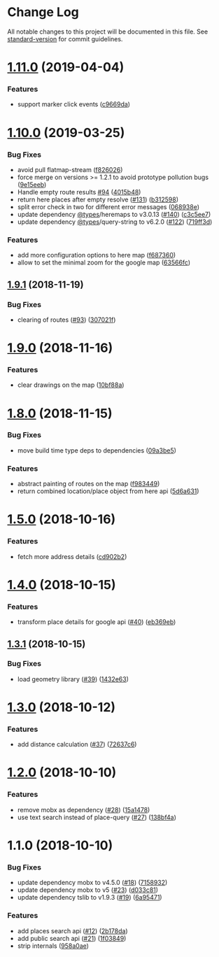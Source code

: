 # Change Log

All notable changes to this project will be documented in this file. See [standard-version](https://github.com/conventional-changelog/standard-version) for commit guidelines.

# [1.11.0](https://github.com/marionebl/geo-map/compare/v1.10.0...v1.11.0) (2019-04-04)


### Features

* support marker click events ([c9669da](https://github.com/marionebl/geo-map/commit/c9669da))



<a name="1.10.0"></a>
# [1.10.0](https://github.com/marionebl/geo-map/compare/v1.9.1...v1.10.0) (2019-03-25)


### Bug Fixes

* avoid pull flatmap-stream ([f826026](https://github.com/marionebl/geo-map/commit/f826026))
* force merge on versions >= 1.2.1 to avoid prototype pollution bugs ([9e15eeb](https://github.com/marionebl/geo-map/commit/9e15eeb))
* Handle empty route results [#94](https://github.com/marionebl/geo-map/issues/94) ([4015b48](https://github.com/marionebl/geo-map/commit/4015b48))
* return here places after empty resolve ([#131](https://github.com/marionebl/geo-map/issues/131)) ([b312598](https://github.com/marionebl/geo-map/commit/b312598))
* split error check in two for different error messages ([068938e](https://github.com/marionebl/geo-map/commit/068938e))
* update dependency [@types](https://github.com/types)/heremaps to v3.0.13 ([#140](https://github.com/marionebl/geo-map/issues/140)) ([c3c5ee7](https://github.com/marionebl/geo-map/commit/c3c5ee7))
* update dependency [@types](https://github.com/types)/query-string to v6.2.0 ([#122](https://github.com/marionebl/geo-map/issues/122)) ([719ff3d](https://github.com/marionebl/geo-map/commit/719ff3d))


### Features

* add more configuration options to here map ([f687360](https://github.com/marionebl/geo-map/commit/f687360))
* allow to set the minimal zoom for the google map ([63566fc](https://github.com/marionebl/geo-map/commit/63566fc))



<a name="1.9.1"></a>
## [1.9.1](https://github.com/marionebl/geo-map/compare/v1.9.0...v1.9.1) (2018-11-19)


### Bug Fixes

* clearing of routes ([#93](https://github.com/marionebl/geo-map/issues/93)) ([307021f](https://github.com/marionebl/geo-map/commit/307021f))



<a name="1.9.0"></a>
# [1.9.0](https://github.com/marionebl/geo-map/compare/v1.8.0...v1.9.0) (2018-11-16)


### Features

* clear drawings on the map ([10bf88a](https://github.com/marionebl/geo-map/commit/10bf88a))



<a name="1.8.0"></a>
# [1.8.0](https://github.com/marionebl/geo-map/compare/v1.7.2...v1.8.0) (2018-11-15)


### Bug Fixes

* move build time type deps to dependencies ([09a3be5](https://github.com/marionebl/geo-map/commit/09a3be5))


### Features

* abstract painting of routes on the map ([f983449](https://github.com/marionebl/geo-map/commit/f983449))
* return combined location/place object from here api ([5d6a631](https://github.com/marionebl/geo-map/commit/5d6a631))



<a name="1.5.0"></a>
# [1.5.0](https://github.com/marionebl/geo-map/compare/v1.4.0...v1.5.0) (2018-10-16)


### Features

* fetch more address details ([cd902b2](https://github.com/marionebl/geo-map/commit/cd902b2))



<a name="1.4.0"></a>
# [1.4.0](https://github.com/marionebl/geo-map/compare/v1.3.1...v1.4.0) (2018-10-15)


### Features

* transform place details for google api ([#40](https://github.com/marionebl/geo-map/issues/40)) ([eb369eb](https://github.com/marionebl/geo-map/commit/eb369eb))



<a name="1.3.1"></a>
## [1.3.1](https://github.com/marionebl/geo-map/compare/v1.3.0...v1.3.1) (2018-10-15)


### Bug Fixes

* load geometry library ([#39](https://github.com/marionebl/geo-map/issues/39)) ([1432e63](https://github.com/marionebl/geo-map/commit/1432e63))



<a name="1.3.0"></a>
# [1.3.0](https://github.com/marionebl/geo-map/compare/v1.2.0...v1.3.0) (2018-10-12)


### Features

* add distance calculation ([#37](https://github.com/marionebl/geo-map/issues/37)) ([72637c6](https://github.com/marionebl/geo-map/commit/72637c6))



<a name="1.2.0"></a>
# [1.2.0](https://github.com/marionebl/geo-map/compare/v1.1.0...v1.2.0) (2018-10-10)


### Features

* remove mobx as dependency ([#28](https://github.com/marionebl/geo-map/issues/28)) ([15a1478](https://github.com/marionebl/geo-map/commit/15a1478))
* use text search instead of place-query ([#27](https://github.com/marionebl/geo-map/issues/27)) ([138bf4a](https://github.com/marionebl/geo-map/commit/138bf4a))



<a name="1.1.0"></a>
# 1.1.0 (2018-10-10)


### Bug Fixes

* update dependency mobx to v4.5.0 ([#18](https://github.com/marionebl/geo-map/issues/18)) ([7158932](https://github.com/marionebl/geo-map/commit/7158932))
* update dependency mobx to v5 ([#23](https://github.com/marionebl/geo-map/issues/23)) ([d033c81](https://github.com/marionebl/geo-map/commit/d033c81))
* update dependency tslib to v1.9.3 ([#19](https://github.com/marionebl/geo-map/issues/19)) ([6a95471](https://github.com/marionebl/geo-map/commit/6a95471))


### Features

* add places search api ([#12](https://github.com/marionebl/geo-map/issues/12)) ([2b178da](https://github.com/marionebl/geo-map/commit/2b178da))
* add public search api ([#21](https://github.com/marionebl/geo-map/issues/21)) ([1f03849](https://github.com/marionebl/geo-map/commit/1f03849))
* strip internals ([958a0ae](https://github.com/marionebl/geo-map/commit/958a0ae))
